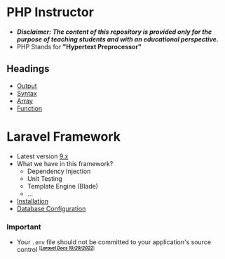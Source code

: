 # PHP Instructor
- ***Disclaimer: The content of this repository is provided only for the purpose of teaching students and with an educational perspective.***
- PHP Stands for **"Hypertext Preprocessor"**

## Headings
- [Output](php/concepts/output/README.md)
- [Syntax](php/syntax/README.md)
- [Array](php/concepts/array/README.md)
- [Function](php/concepts/function/README.md)

# Laravel Framework
- Latest version [9.x](https://laravel.com/docs/9.x)
- What we have in this framework?
    - Dependency Injection
    - Unit Testing
    - Template Engine (Blade)
    - ...
- [Installation](laravel/install/README.md)
- [Database Configuration](laravel/database/README.md)

### Important
- Your `.env` file should not be committed to your application's source control <small><sup>[***[Laravel Docs 10/29/2022](https://laravel.com/docs/9.x)***]<sup></small>